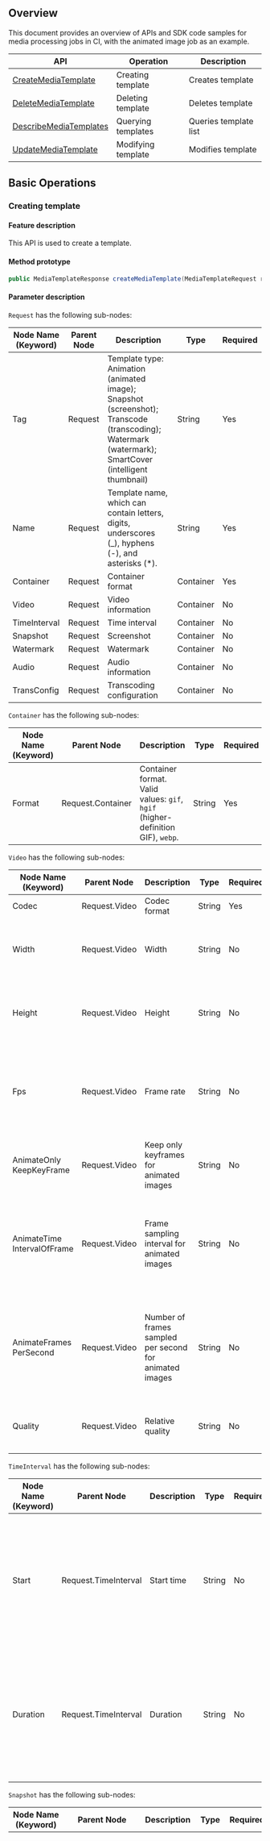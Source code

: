 
## Overview

This document provides an overview of APIs and SDK code samples for media processing jobs in CI, with the animated image job as an example.

| API | Operation |  Description |
| ------------------------------------------------------------ | ------------------ | ---------------------------------- |
| [CreateMediaTemplate](https://intl.cloud.tencent.com/document/product/1045/49906) | Creating template | Creates template |
| [DeleteMediaTemplate](https://intl.cloud.tencent.com/document/product/1045/43673) | Deleting template | Deletes template |
| [DescribeMediaTemplates](https://intl.cloud.tencent.com/document/product/1045/43673) | Querying templates | Queries template list |
| [UpdateMediaTemplate](https://intl.cloud.tencent.com/document/product/1045/43673) | Modifying template | Modifies template |

## Basic Operations

### Creating template

#### Feature description

This API is used to create a template.

#### Method prototype

```java
public MediaTemplateResponse createMediaTemplate(MediaTemplateRequest request);
```

#### Parameter description

`Request` has the following sub-nodes:

| Node Name (Keyword) | Parent Node | Description | Type | Required |
| ------------------ | ------- | -------------------------------------------------------- | --------- | ---- |
| Tag                | Request | Template type: Animation (animated image); Snapshot (screenshot); Transcode (transcoding); Watermark (watermark); SmartCover (intelligent thumbnail) | String    | Yes   |
| Name               | Request | Template name, which can contain letters, digits, underscores (_), hyphens (-), and asterisks (*).                    | String    | Yes   |
| Container          | Request | Container format                                               | Container | Yes   |
| Video              | Request | Video information                                               | Container | No   |
| TimeInterval       | Request | Time interval                                               | Container | No   |
| Snapshot           | Request | Screenshot                                               | Container | No   |
| Watermark          | Request | Watermark                                               | Container | No   |
| Audio              | Request | Audio information                                               | Container | No   |
| TransConfig        | Request | Transcoding configuration                                               | Container | No   |

`Container` has the following sub-nodes:

| Node Name (Keyword) | Parent Node | Description | Type | Required |
| ------------------ | ------- | -------------------------------------------------------- | --------- | ---- |
| Format                | Request.Container | Container format. Valid values: `gif`, `hgif` (higher-definition GIF), `webp`. | String    | Yes   |

`Video` has the following sub-nodes:

| Node Name (Keyword) | Parent Node | Description | Type | Required | Default Value | Constraints |
| -------------------------- | ------------- | --------------------- | ------ | ---- | ------------ | ------------------------------------------------------------ |
| Codec                      | Request.Video | Codec format            | String | Yes   |  None  | gif, webp                                          |
| Width                      | Request.Video | Width                    | String | No   | Original video width | <li>Value range: [128, 4096]<br/><li>Unit: px<br/><li>If only `Width` is set, `Height` is calculated according to the original video aspect ratio. |
| Height                     | Request.Video | Height                    | String | No   | Original video height | <li>Value range: [128, 4096]<br/><li>Unit: px<br/><li>If only `Height` is set, `Width` is calculated according to the original video aspect ratio. |
| Fps                        | Request.Video | Frame rate                  | String | No   | Original video frame rate | <li>Value range: (0, 60]<br/><li>Unit: fps<br/><li>This parameter is optional. If it is not set, the video is played at the speed as per the original timestamp. This parameter specifies the frame rate for animated image playback. |
| AnimateOnly<br/>KeepKeyFrame    | Request.Video | Keep only keyframes for animated images      | String | No   |      None        | <li>Valid values: `true`, `false`.<br/><li>Specifies whether to keep only keyframes for animated images                     |
| AnimateTime<br/>IntervalOfFrame | Request.Video | Frame sampling interval for animated images      | String | No   |      None        | <li>Value range: (0, video duration]<br/><li>Frame sampling interval for animated images<br/><li>The value of this parameter must be less than the value of `TimeInterval.Duration` if `TimeInterval.Duration` is set. |
| AnimateFrames<br/>PerSecond     | Request.Video | Number of frames sampled per second for animated images | String | No   |     None         | <li>Value range: (0, video frame rate)<br/><li>Frame sampling frequency for animated images<br/><li>Priority: AnimateFramesPerSecond > AnimateOnlyKeepKeyFrame > AnimateTimeIntervalOfFrame |
| Quality                    | Request.Video | Relative quality          | String | No   |     None         | <li>Value range: [1, 100)<br/><li>This parameter will take effect for WEBP images and is not available for GIF images. |


`TimeInterval` has the following sub-nodes:

| Node Name (Keyword) | Parent Node | Description | Type | Required | Default Value | Constraints |
| ------------------ | ------- | -------------------------------------------------------- | --------- | ---- |---| ---- |
| Start                | Request.TimeInterval | Start time | String    | No   | 0 | <li>Value range: [0, video duration] <br/><li>Unit: Second <br/><li>The `float` format is supported, accurate to the millisecond. |
| Duration             | Request.TimeInterval | Duration | String    | No   | Video duration | <li>Value range: [0, video duration] <br/><li>Unit: Second <br/><li>The `float` format is supported, accurate to the millisecond. |

`Snapshot` has the following sub-nodes:

| Node Name (Keyword) | Parent Node | Description | Type | Required | Default Value | Constraints |
| ------------------ | ------- | -------------------------------------------------------- | --------- | ---- |---| ---- |
| Mode                | Request.Snapshot | Screenshot mode | String    | Yes   | Interval | <li>Valid values: {Interval, Average}<br/><li>Interval: Interval mode. Average: Average mode<br/><li>Interval mode: The `Start`, `TimeInterval`, and `Count` parameters take effect. If `Count` is set and `TimeInterval` is not set, all frames will be captured, and the total number of images captured will be specified by `Count`.<br/><li>Average mode: The `Start` and `Count` parameters take effect, indicating to capture a total of `Count` images at an average interval from `Start` to the end of the video. |
| Start                | Request.Snapshot | Start time | String | Yes       | 0            | <li>Value range: [0, video duration] <br/><li>Unit: Second <br/><li>The `float` format is supported, accurate to the millisecond. |
| TimeInterval         | Request.Snapshot | Screenshot time interval | String    | No   | None  | <li>Value range: (0, 3600] <br/><li>Unit: Second <br/><li>The `float` format is supported, accurate to the millisecond. |
| Count                | Request.Snapshot | Number of screenshots | String    | Yes   | None  | (0, 10000] |
| Width                | Request.Snapshot | Width | String    | No   |  Original video width | <li>Value range: [128, 4096]<br/><li>Unit: px<br/><li>If only `Width` is set, `Height` is calculated according to the original video aspect ratio. <br/> |
| Height                | Request.Snapshot | Height | String    | No  | Original video height  | <li>Value range: [128, 4096]<br/><li>Unit: px<br/><li>If only `Height` is set, `Width` is calculated according to the original video aspect ratio.<br/> |

`Watermark` has the following sub-nodes:

| Node Name (Keyword) | Parent Node | Description | Type | Required | Default Value | Constraints |
| ------------------  | ------- | -------------------------------------------------------- | --------- | ---- |---| ---- |
| Type                | Request.Watermark | Watermark type    | String    | Yes   | None  | `Text`: Text watermark. `Image`: Image Watermark. |
| Pos                 | Request.Watermark | Reference position    | String    | Yes   | None  | TopRight, TopLeft, BottomRight, BottomLeft |
| LocMode             | Request.Watermark | Offset mode    | String    | Yes   | None  | `Relativity`: Proportionally. <br/>`Absolute`: Fixed position. |
| Dx                  | Request.Watermark | Horizontal offset    | String    | Yes   | None  | <li>If `locMode` is `Relativity`, the unit is %, and the value range is [0, 100] <br/><li>If `locMode` is `Absolute`, the unit is px, and the value range is [0, 4096]. |
| Dy                  | Request.Watermark | Vertical offset    | String    | Yes   | None  | <li>If `locMode` is `Relativity`, the unit is %, and the value range is [0, 100] <br/><li>If `locMode` is `Absolute`, the unit is px, and the value range is [0, 4096]. |
| StartTime           | Request.Watermark | Watermark start time | String    | No   | 0   | <li>Value range: [0, video duration] <br/><li>Unit: Second <br/><li>The `float` format is supported, accurate to the millisecond. |
| EndTime             | Request.Watermark | Watermark end time | String    | No   | Video end time  | <li>Value range: [0, video duration] <br/><li>Unit: Second <br/><li>The `float` format is supported, accurate to the millisecond. |
| Image               | Request.Watermark | Image watermark node | Container    | No   | None  | None |
| Text                | Request.Watermark | Text watermark node | Container    | No   | None  | None |


`Image` has the following sub-nodes:

| Node Name (Keyword) | Parent Node | Description | Type | Required | Default Value | Constraints |
| ------------------  | ------- | -------------------------------------------------------- | --------- | ---- |---| ---- |
| Url                 | Request.Watermark.Image | Watermark image address   | String    | Yes   | None  | Same as the watermark image address of the bucket. |
| Mode                 | Request.Watermark.Image | Dimension mode    | String    | Yes   | None   | <li>`Original`: Original size <br/><li>`Proportion`: Scaled proportionally <br/><li>`Fixed`: Fixed size |
| Width                | Request.Watermark.Image | Width         | String    | No   | None   | <li>If `Mode` is `Original`, this parameter is the watermark image width. <br/><li>If `Mode` is `Proportion`, the unit is %, and the value range is [1, 100].<br/><li>If `Mode` is `Fixed`, the unit is px, and the value range is [1, 4096]. <br/><li>If only `Width` is set, `Height` is calculated according to the original video aspect ratio.<br/> |
| Height                | Request.Watermark.Image | Height         | String    | No   | None   | <li>If `Mode` is `Original`, this parameter is the watermark image height. <br/><li>If `Mode` is `Proportion`, the unit is %, and the value range is [1, 100].<br/><li>If `Mode` is `Fixed`, the unit is px, and the value range is [1, 4096]. <br/><li>If only `Height` is set, `Width` is calculated according to the original video aspect ratio.<br/> |
| Transparency         | Request.Watermark.Image | Transparency      | String    | Yes   | None   | Value range: [1, 100]. Unit: % |

Watermark position description:
![image.png](https://main.qcloudimg.com/raw/53a143451229b4fbdd74935afe3832d5.png)

`Text` has the following sub-nodes:

| Node Name (Keyword) | Parent Node | Description | Type | Required | Default Value | Constraints |
| ------------------  | ------- | -------------------------------------------------------- | --------- | ---- |---| ---- |
| FontSize            | Request.Watermark.Text | Font size     | String    | Yes   | None  | Value range: [5, 100]. Unit: px |
| FontType            | Request.Watermark.Text | Font type    | String    | Yes   | None  | See the table below. |
| FontColor           | Request.Watermark.Text | Font color    | String    | Yes   | None  | Format: 0xRRGGBB |
| Transparency        | Request.Watermark.Text | Transparency      | String    | Yes   | None  | Value range: [1, 100]. Unit: %|
| Text                | Request.Watermark.Text | Watermark content    | String    | Yes   | None  | The value can be up to 64 letters, digits, underscores (_), hyphens (-), and asterisks (*). |


`FontType` has the following sub-nodes:

| Font Name               | Supported Language             | Description
| ------------------     | -------                | ------
| simfang.ttf            |  Chinese/English                 | FangSong
| simhei.ttf             |  Chinese/English                 | SimHei
| simkai.ttf             |  Chinese/English                 | KaiTi
| simsun.ttc             |  Chinese/English                 | SimSun
| STHeiti-Light.ttc      |  Chinese/English                 | STHeiti-Light
| STHeiti-Medium.ttc     |  Chinese/English                 | STHeiti-Medium
| youyuan.TTF            |  Chinese/English                 | YouYuan
| ariblk.ttf             |  English                    | None
| arial.ttf              |  English                    | None
| ahronbd.ttf            |  English                    | None
| Helvetica.dfont        |  English                    | None
| HelveticaNeue.dfont    |  English                    | None

Audio/Video formats supported by different container formats are as follows:

| Container                  | Audio Codecs  | Video Codecs          |
| -------------------------- | ------------- | --------------------- | 
| flv/mp4/ts/hls             | AAC, MP3      | H.264                 |
| AAC       | AAC          | Not supported       |
| MP3       | MP3          | Not supported       |

`Audio` has the following sub-nodes:

| Node Name (Keyword) | Parent Node | Description | Type | Required | Default Value | Constraints |
| ------------------ | ------------- | -------------- | ------ | ---- | ------ | ------------------------------------------------------------ |
| Codec              | Request.Audio | Codec format     | String | No   | aac    | Valid values: `aac`, `mp3`.                                                |
| Samplerate         | Request.Audio | Sample rate         | String | No   | 44100  |<li>Unit: Hz<br/><li>Valid values: `11025`, `22050`, `32000`, `44100`, `48000`, `96000`.<br/><li>Different container formats support different MP3 sample rates, as shown in the table below.|
| Bitrate            | Request.Audio | Original audio bitrate | String | No       | None     | <li>Unit: Kbps<br/><li>Value range: [8, 1000]                     |
| Channels           | Request.Audio | Number of sound channels         | String | No   |  None      | <li>If `Codec` is `aac`, the value can be `1`, `2`, `4`, `5`, `6`, or `8`.<br/><li>If `Codec` is `mp3`, the value can be `1` or `2`. |
| Remove             | Request.Audio | Whether to delete the audio stream | String | No   | false    | Valid values: `true`, `false`.    


Y indicates supported, and N indicates unsupported.

| Container Format/Audio Sample Rate | 	11025  | 	22050| 	 32000 | 	44100|  	48000|   	96000 |
| ------------------ | ------- | ------- | ------- | ------- |------------| ------------- |
| flv	             | Y       | 	Y| 	N| 	Y| 	N| 	N|
| mp4                | N       | 	Y| 	Y| 	Y| 	Y| 	N|
| avi/hls/ts/mp3     | Y       | 	Y| 	Y| 	Y| 	Y| 	N|


`TransConfig` has the following sub-nodes:

| Node Name (Keyword) | Parent Node | Description | Type | Required | Default Value | Constraints |
| --------------------- | ------------------- | ---------------- | ------ | ---- | ------ | ------------------------------------------------------------ |
| AdjDarMethod          | Request.TransConfig | Resolution adjustment method   | String | No   | none   |  <li>Valid values: `scale`, `crop`, `pad`, `none`.<br/><li>If the aspect ratio of the output video is different from that of the original video, the resolution needs to be adjusted according to this parameter. |
| IsCheckReso           | Request.TransConfig                        | Whether to check the resolution               | String    | No       | false  | <li>Valid values: `true`, `false`. <br/><li>If the value is `false`, transcoding is performed based on settings.      |
| ResoAdjMethod         | Request.TransConfig                        | Resolution adjustment method               | String    | No       | 0      | <li>Valid values: `0`, `1`. `0` indicates to use the original video resolution, and `1` indicates to return the transcoding failure message.<br/><li>This parameter will take effect only when `IsCheckReso` is `true`. |
| IsCheckVideoBitrate   | Request.TransConfig | Whether to check the video bitrate | String | No   | false  | <li>Valid values: `true`, `false`. <br/><li>If the value is `false`, transcoding is performed based on settings. |
| VideoBitrateAdjMethod | Request.TransConfig                        | Video bitrate adjustment method             | String    | No       | 0      | <li>Valid values: `0`, `1`. `0` indicates to use the original video bitrate, and `1` indicates to return the transcoding failure message.<br/><li>This parameter will take effect only when `IsCheckVideoBitrate` is `true`. |
| IsCheckAudioBitrate   | Request.TransConfig                        | Whether to check the audio bitrate | String | No   | false  | <li>Valid values: `true`, `false`. <br/><li>If the value is `false`, transcoding is performed based on settings.<br/> |
| AudioBitrateAdjMethod | Request.TransConfig                        | Audio bitrate adjustment method | String | No   | 0      | <li>Valid values: `0`, `1`. `0` indicates to use the original audio bitrate, and `1` indicates to return the transcoding failure message.<br/><li>This parameter will take effect only when `IsCheckAudioBitrate` is `true`. |


`Video` has the following sub-nodes:

| Node Name (Keyword) | Parent Node | Description | Type | Required | Default Value | Constraints |
| -------------------------- | ------------- | --------------------- | ------ | ---- | ------------ | ------------------------------------------------------------ |
| Codec                      | Request.Video | Codec format             | String | No   |   H.264 | H.264                                          |
| Width                      | Request.Video | Width                    | String | No   | Original video width | <li>Value range: [128, 4096]<br/><li>Unit: px<br/><li>If only `Width` is set, `Height` is calculated according to the original video aspect ratio. |
| Height                     | Request.Video | Height                    | String | No   | Original video height | <li>Value range: [128, 4096]<br/><li>Unit: px<br/><li>If only `Height` is set, `Width` is calculated according to the original video aspect ratio. |
| Fps                        | Request.Video | Frame rate                  | String | No   | None           | <li>Value range: (0, 60]<br><li>Unit: fps |
| Remove                     | Request.Video | Whether to delete the video stream        | String | No   | false        | true/false                                               |
| Profile            | Request.Video | Encoding level           | String | No       | high         | <li>Valid values: `baseline`, `main`, `high`.<br/><li>baseline: Suitable for mobile devices.<br/><li>main: Suitable for standard resolution devices.<br/><li>high: Suitable for high resolution devices.<br/><li>Only H.264 supports this parameter. |
| Bitrate            | Request.Video | Bitrate of the video output file | String | No       | None           | <li>Value range: [10, 50000]<br/><li>Unit: Kbps                  |
| Crf                | Request.Video | Bitrate, which is a quality control factor  | String | No       | None           | <li>Value range: (0, 51]<br/><li>If `Crf` is set, the setting of `Bitrate` will become invalid.  |
| Gop                | Request.Video | Maximum number of frames between two keyframes   | String | No       | None           | Value range: [1, 100000]                                       |
| Preset                     | Request.Video | Video algorithm preset        | String | No   | medium       |  <li>Only H.264 supports this parameter.<br/><li>Valid values: `veryfast`, `fast`, `medium`, `slow`, `slower`. |
| Bufsize                    | Request.Video | Buffer size            | String | No   | None           | <li>Value range: [1000, 128000]<br/><li>Unit: Kb<br/> |
| Maxrate                    | Request.Video | Peak video bitrate          | String | No   | None           | <li>Value range: [10, 50000]<br/><li>Unit: Kbps<br/> |
| HlsTsTime                  | Request.Video | HLS segment time          | String | No   | 5            | <li>Value range: (0, video duration] <br/><li>Unit: Second |
| Pixfmt                     | Request.Video | Video color format          | String | No   | None          | Valid values: `yuv420p`, `yuv422p`, `yuv444p`, `yuvj420p`, `yuvj422p`, `yuvj444p`. |




#### Response description

- Success: The `MediaTemplateResponse` object response information is returned, which contains the details of the created template.
- Failure: An error (such as the bucket does not exist) occurs, reporting the `CosClientException` or `CosServiceException` exception. For more information, see [Troubleshooting](https://intl.cloud.tencent.com/document/product/436/31537).

#### Sample request

```java
//1. Create a template request object
MediaTemplateRequest request = new MediaTemplateRequest();
//2. Add request parameters as detailed in the API documentation
request.setBucketName("examplebucket-1250000000");
request.setTag("Animation");
request.setName("TestTemplate40");
request.getContainer().setFormat("gif");
request.getVideo().setCodec("gif");
request.getVideo().setWidth("1280");
request.getVideo().setFps("15");
request.getVideo().setAnimateOnlyKeepKeyFrame("true");
request.getTimeInterval().setStart("0");
request.getTimeInterval().setDuration("60");
//3. Call the API to get the template response object
MediaTemplateResponse response = client.createMediaTemplate(request);
```

### Deleting template

#### Feature description
This API is used to delete a template.
#### Method prototype

```java
public Boolean deleteMediaTemplate(MediaTemplateRequest request);
```

#### Parameter description

| Parameter | Description | Type | Required |
| ---------- | ------------------------------------------------------------ | ------ |-----|
| bucketName | Bucket name in the format of `BucketName-APPID`. For more information, see [Bucket Overview](https://intl.cloud.tencent.com/document/product/436/13312). | String | Yes |
| templateId | ID of the template to be canceled | String | Yes |

#### Response description

- Success: A boolean type is returned, which is `true` upon deletion success.
- Failure: If an error (such as authentication failure) occurs, the `CosClientException` or `CosServiceException` exception will be reported. For more information, see [Troubleshooting](https://intl.cloud.tencent.com/document/product/436/31537).

#### Sample request

```java
MediaTemplateRequest request = new MediaTemplateRequest();
request.setBucketName("examplebucket-1250000000");
request.setTemplateId("t19c4a60ae1a694621a01f0c7130c*****");
Boolean response = client.deleteMediaTemplate(request);
```

### Querying template list

#### Feature description
This API is used to query the template list.
#### Method prototype

```java
public MediaJobResponse describeMediaJob(MediaJobsRequest req);
```

#### Parameter description

| Parameter | Description | Type | Required |
|:---           |:--                    |   :--     |   :--    |
| bucketName | Bucket name in the format of `BucketName-APPID`. For more information, see [Bucket Overview](https://intl.cloud.tencent.com/document/product/436/13312). | String | Yes |
| tag       | Template tag: Animation (animated image); Snapshot (screenshot); Transcode (transcoding); Watermark (watermark); SmartCover (intelligent thumbnail) | String |Yes|
| category  | Template category. Valid values: `Custom`, `Official`. Default value: `Custom`. | String  |No|
| ids       | Template ID. If you enter multiple IDs, separate them by comma.  | String     |No|
| name      | Template name prefix              | String     |No|
| pageNumber| Page number                   | Integer     |No|
| pageSize    | Number of entries per page                | Integer | No       |


#### Response description

- Success: A template response wrapper class is returned, which contains the template details set `templateList`. 
- Failure: If an error (such as authentication failure) occurs, the `CosClientException` or `CosServiceException` exception will be reported. For more information, see [Troubleshooting](https://intl.cloud.tencent.com/document/product/436/31537).

#### Sample request

```java
//1. Create a job request object
MediaTemplateRequest request = new MediaTemplateRequest();
request.setBucketName("examplebucket-1250000000");
MediaListTemplateResponse response = client.describeMediaTemplates(request);
List<MediaTemplateObject> templateList = response.getTemplateList();
```

### Modifying template

#### Feature description
This API is used to modify a template.
#### Method prototype

```java
public Boolean updateMediaTemplate(MediaTemplateRequest request);   
```

#### Parameter description

| Node Name (Keyword) | Description | Type | Required |
|:---|:--|:--|:--|
| bucketName| Bucket name in the format of `BucketName-APPID`. For more information, see [Bucket Overview](https://intl.cloud.tencent.com/document/product/436/13312). | String | Yes |
| templateId| ID of the template to be modified |String|Yes|

>? Other parameters are the same as those of the template creation API as described in [Creating Animated Image Template](https://intl.cloud.tencent.com/document/product/1045/49906).


#### Response description

- Success: `true` is returned upon modification success.
- Failure: If an error (such as authentication failure) occurs, the `CosClientException` or `CosServiceException` exception will be reported. For more information, see [Troubleshooting](https://intl.cloud.tencent.com/document/product/436/31537).

#### Sample request

```java
MediaTemplateRequest request = new MediaTemplateRequest();
request.setBucketName("examplebucket-1250000000");
request.setTemplateId("t19c4a60ae1a694621a01f0c7130*****");
request.setTag("Animation");
request.setName("updateName");
request.getContainer().setFormat("gif");
Boolean aBoolean = client.updateMediaTemplate(request);
```

